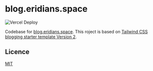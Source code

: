 # blog.eridians.space

![Vercel Deploy](https://therealsujitk-vercel-badge.vercel.app/?app=eridians-md)

Codebase for [blog.eridians.space](blog.eridians.space). This roject is based on [Tailwind CSS blogging starter template Version 2](https://github.com/timlrx/tailwind-nextjs-starter-blog). 

## Licence

[MIT](https://github.com/timlrx/tailwind-nextjs-starter-blog/blob/main/LICENSE)
